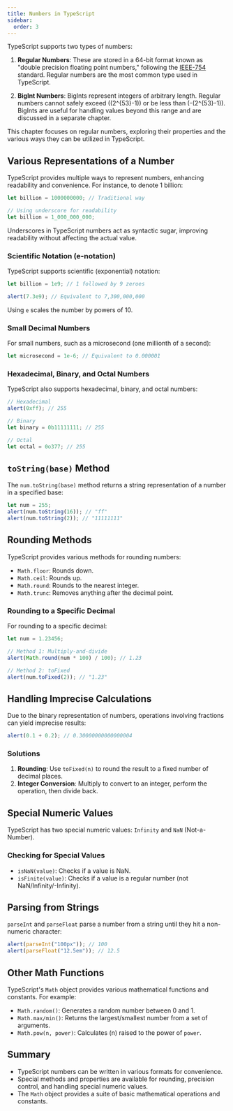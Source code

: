 ```yaml
---
title: Numbers in TypeScript
sidebar:
  order: 3
---
```


TypeScript supports two types of numbers:

1. **Regular Numbers**: These are stored in a 64-bit format known as "double precision floating point numbers," following the [IEEE-754](https://en.wikipedia.org/wiki/IEEE_754) standard. Regular numbers are the most common type used in TypeScript.

2. **BigInt Numbers**: BigInts represent integers of arbitrary length. Regular numbers cannot safely exceed \((2^{53}-1)\) or be less than \(-(2^{53}-1)\). BigInts are useful for handling values beyond this range and are discussed in a separate chapter.

This chapter focuses on regular numbers, exploring their properties and the various ways they can be utilized in TypeScript.

## Various Representations of a Number

TypeScript provides multiple ways to represent numbers, enhancing readability and convenience. For instance, to denote 1 billion:

```typescript
let billion = 1000000000; // Traditional way

// Using underscore for readability
let billion = 1_000_000_000;
```

Underscores in TypeScript numbers act as syntactic sugar, improving readability without affecting the actual value.

### Scientific Notation (e-notation)

TypeScript supports scientific (exponential) notation:

```typescript
let billion = 1e9; // 1 followed by 9 zeroes

alert(7.3e9); // Equivalent to 7,300,000,000
```

Using `e` scales the number by powers of 10.

### Small Decimal Numbers

For small numbers, such as a microsecond (one millionth of a second):

```typescript
let microsecond = 1e-6; // Equivalent to 0.000001
```

### Hexadecimal, Binary, and Octal Numbers

TypeScript also supports hexadecimal, binary, and octal numbers:

```typescript
// Hexadecimal
alert(0xff); // 255

// Binary
let binary = 0b11111111; // 255

// Octal
let octal = 0o377; // 255
```

## `toString(base)` Method

The `num.toString(base)` method returns a string representation of a number in a specified base:

```typescript
let num = 255;
alert(num.toString(16)); // "ff"
alert(num.toString(2)); // "11111111"
```

## Rounding Methods

TypeScript provides various methods for rounding numbers:

- `Math.floor`: Rounds down.
- `Math.ceil`: Rounds up.
- `Math.round`: Rounds to the nearest integer.
- `Math.trunc`: Removes anything after the decimal point.

### Rounding to a Specific Decimal

For rounding to a specific decimal:

```typescript
let num = 1.23456;

// Method 1: Multiply-and-divide
alert(Math.round(num * 100) / 100); // 1.23

// Method 2: toFixed
alert(num.toFixed(2)); // "1.23"
```

## Handling Imprecise Calculations

Due to the binary representation of numbers, operations involving fractions can yield imprecise results:

```typescript
alert(0.1 + 0.2); // 0.30000000000000004
```

### Solutions

1. **Rounding**: Use `toFixed(n)` to round the result to a fixed number of decimal places.
2. **Integer Conversion**: Multiply to convert to an integer, perform the operation, then divide back.

## Special Numeric Values

TypeScript has two special numeric values: `Infinity` and `NaN` (Not-a-Number).

### Checking for Special Values

- `isNaN(value)`: Checks if a value is NaN.
- `isFinite(value)`: Checks if a value is a regular number (not NaN/Infinity/-Infinity).

## Parsing from Strings

`parseInt` and `parseFloat` parse a number from a string until they hit a non-numeric character:

```typescript
alert(parseInt("100px")); // 100
alert(parseFloat("12.5em")); // 12.5
```

## Other Math Functions

TypeScript's `Math` object provides various mathematical functions and constants. For example:

- `Math.random()`: Generates a random number between 0 and 1.
- `Math.max/min()`: Returns the largest/smallest number from a set of arguments.
- `Math.pow(n, power)`: Calculates \(n\) raised to the power of `power`.

## Summary

- TypeScript numbers can be written in various formats for convenience.
- Special methods and properties are available for rounding, precision control, and handling special numeric values.
- The `Math` object provides a suite of basic mathematical operations and constants.
